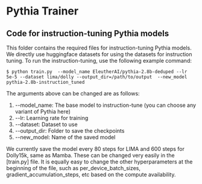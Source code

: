 # Pythia Trainer
## Code for instruction-tuning Pythia models

This folder contains the required files for instruction-tuning Pythia models. We directly use huggingface datasets for using the datasets for instruction tuning. To run the instruction-tuning, use the following example command:
```
$ python train.py  --model_name EleutherAI/pythia-2.8b-deduped --lr 5e-5 --dataset lima/dolly --output_dir=/path/to/output  --new_model pythia-2.8b-instruction_tuned
```
The arguments above can be changed are as follows:

1. --model_name: The base model to instruction-tune (you can choose any variant of Pythia here)
2. --lr: Learning rate for training
3. --dataset: Dataset to use
4. --output_dir: Folder to save the checkpoints
5. --new_model: Name of the saved model

We currently save the model every 80 steps for LIMA and 600 steps for Dolly15k, same as Mamba. These can be changed very easily in the [train.py] file. It is equally easy to change the other hyperparameters at the beginning of the file, such as per_device_batch_sizes, gradient_accumulation_steps, etc based on the compute availability.